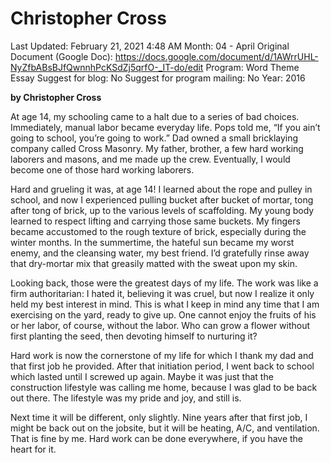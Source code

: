 # Christopher Cross

Last Updated: February 21, 2021 4:48 AM
Month: 04 - April
Original Document (Google Doc): https://docs.google.com/document/d/1AWrrUHL-NyZfbABsBJfQwnnhPcKSdZj5qrfO-_IT-do/edit
Program: Word Theme Essay
Suggest for blog: No
Suggest for program mailing: No
Year: 2016

**by Christopher Cross**

At age 14, my schooling came to a halt due to a series of bad choices. Immediately, manual labor became everyday life. Pops told me, “If you ain’t going to school, you’re going to work.” Dad owned a small bricklaying company called Cross Masonry. My father, brother, a few hard working laborers and masons, and me made up the crew. Eventually, I would become one of those hard working laborers.

Hard and grueling it was, at age 14! I learned about the rope and pulley in school, and now I experienced pulling bucket after bucket of mortar, tong after tong of brick, up to the various levels of scaffolding. My young body learned to respect lifting and carrying those same buckets. My fingers became accustomed to the rough texture of brick, especially during the winter months. In the summertime, the hateful sun became my worst enemy, and the cleansing water, my best friend. I’d gratefully rinse away that dry-mortar mix that greasily matted with the sweat upon my skin.

Looking back, those were the greatest days of my life. The work was like a firm authoritarian: I hated it, believing it was cruel, but now I realize it only held my best interest in mind. This is what I keep in mind any time that I am exercising on the yard, ready to give up. One cannot enjoy the fruits of his or her labor, of course, without the labor. Who can grow a flower without first planting the seed, then devoting himself to nurturing it?

Hard work is now the cornerstone of my life for which I thank my dad and that first job he provided. After that initiation period, I went back to school which lasted until I screwed up again. Maybe it was just that the construction lifestyle was calling me home, because I was glad to be back out there. The lifestyle was my pride and joy, and still is.

Next time it will be different, only slightly. Nine years after that first job, I might be back out on the jobsite, but it will be heating, A/C, and ventilation. That is fine by me. Hard work can be done everywhere, if you have the heart for it.
